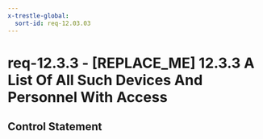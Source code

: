 ```yaml
---
x-trestle-global:
  sort-id: req-12.03.03
---
```


# req-12.3.3 - \[REPLACE_ME\] 12.3.3 A List Of All Such Devices And Personnel With Access

## Control Statement
